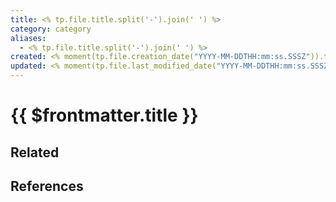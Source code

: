 ```yaml
---
title: <% tp.file.title.split('-').join(' ') %>
category: category
aliases:
  - <% tp.file.title.split('-').join(' ') %>
created: <% moment(tp.file.creation_date("YYYY-MM-DDTHH:mm:ss.SSSZ")).toISOString() %>
updated: <% moment(tp.file.last_modified_date("YYYY-MM-DDTHH:mm:ss.SSSZ")).toISOString() %>
---
```


# {{ $frontmatter.title }}

## Related

## References
